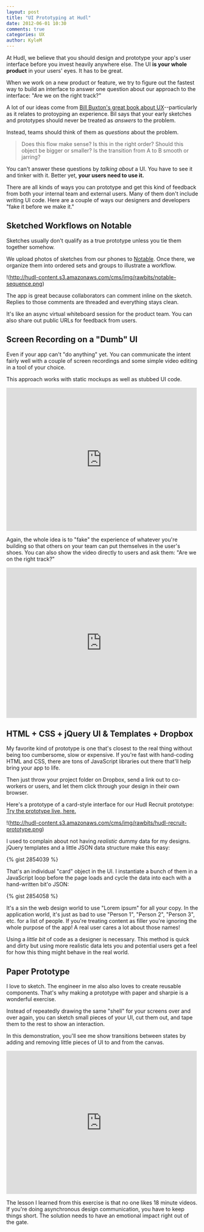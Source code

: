 ```yaml
---
layout: post
title: "UI Prototyping at Hudl"
date: 2012-06-01 10:30
comments: true
categories: UX
author: KyleM
---
```


At Hudl, we believe that you should design and prototype your app's user interface before you invest heavily anywhere else. The UI **is your whole product** in your users' eyes. It has to be great.

When we work on a new product or feature, we try to figure out the fastest way to build an interface to answer one question about our approach to the interface: "Are we on the right track?"

A lot of our ideas come from [Bill Buxton's great book about UX](http://www.amazon.com/Sketching-User-Experiences-Interactive-Technologies/dp/0123740371)--particularly as it relates to protoyping an experience. Bil says that your early sketches and prototypes should never be treated as _answers_ to the problem. 

Instead, teams should think of them as _questions_ about the problem. 

> Does this flow make sense? Is this in the right order? Should this object be bigger or smaller? Is the transition from A to B smooth or jarring?

You can't answer these questions by _talking about_ a UI. You have to see it and tinker with it. Better yet, **your users need to use it.**

There are all kinds of ways you can prototype and get this kind of feedback from both your internal team and external users. Many of them don't include writing UI code. Here are a couple of ways our designers and developers "fake it before we make it."

Sketched Workflows on Notable
-----------------------------

Sketches usually don't qualify as a true prototype unless you tie them together somehow.

We upload photos of sketches from our phones to [Notable](http://notableapp.com). Once there, we organize them into ordered sets and groups to illustrate a workflow. 

!(http://hudl-content.s3.amazonaws.com/cms/img/rawbits/notable-sequence.png)

The app is great because collaborators can comment inline on the sketch. Replies to those comments are threaded and everything stays clean.

It's like an async virtual whiteboard session for the product team. You can also share out public URLs for feedback from users. 

Screen Recording on a "Dumb" UI
-------------------------------

Even if your app can't "do anything" yet. You can communicate the intent fairly well with a couple of screen recordings and some simple video editing in a tool of your choice.

This approach works with static mockups as well as stubbed UI code.

<iframe src="http://player.vimeo.com/video/43261719?portrait=0" width="500" height="375" frameborder="0" webkitAllowFullScreen mozallowfullscreen allowFullScreen></iframe>

Again, the whole idea is to "fake" the experience of whatever you're building so that others on your team can put themselves in the user's shoes. You can also show the video directly to users and ask them: "Are we on the right track?"

<iframe src="http://player.vimeo.com/video/43265446?portrait=0" width="500" height="394" frameborder="0" webkitAllowFullScreen mozallowfullscreen allowFullScreen></iframe>

HTML + CSS + jQuery UI & Templates + Dropbox
--------------------------------------------

My favorite kind of prototype is one that's closest to the real thing without being too cumbersome, slow or expensive. If you're fast with hand-coding HTML and CSS, there are tons of JavaScript libraries out there that'll help bring your app to life.

Then just throw your project folder on Dropbox, send a link out to co-workers or users, and let them click through your design in their own browser.

Here's a prototype of a card-style interface for our Hudl Recruit prototype:
[Try the prototype live, here.](http://dl.dropbox.com/u/8878990/Prototype/boards_combined/index.html)

!(http://hudl-content.s3.amazonaws.com/cms/img/rawbits/hudl-recruit-prototype.png)

I used to complain about not having _realistic_ dummy data for my designs. jQuery templates and a little JSON data structure make this easy:

{% gist 2854039 %}

That's an individual "card" object in the UI. I instantiate a bunch of them in a JavaScript loop before the page loads and cycle the data into each with a hand-written bit'o JSON:

{% gist 2854058 %}

It's a sin the web design world to use "Lorem ipsum" for all your copy. In the application world, it's just as bad to use "Person 1", "Person 2", "Person 3", etc. for a list of people. If you're treating content as filler you're ignoring the whole purpose of the app! A real user cares a lot about those names!

Using a _little bit_ of code as a designer is necessary. This method is quick and dirty but using more realistic data lets you and potential users get a feel for how this thing might behave in the real world.

Paper Prototype
---------------

I love to sketch. The engineer in me also also loves to create reusable components. That's why making a prototype with paper and sharpie is a wonderful exercise. 

Instead of repeatedly drawing the same "shell" for your screens over and over again, you can sketch small pieces of your UI, cut them out, and tape them to the rest to show an interaction.

In this demonstration, you'll see me show transitions between states by adding and removing little pieces of UI to and from the canvas.

<iframe src="http://player.vimeo.com/video/11924309?portrait=0" width="500" height="375" frameborder="0" webkitAllowFullScreen mozallowfullscreen allowFullScreen></iframe>

The lesson I learned from this exercise is that no one likes 18 minute videos. If you're doing asynchronous design communication, you have to keep things short. The solution needs to have an emotional impact right out of the gate.